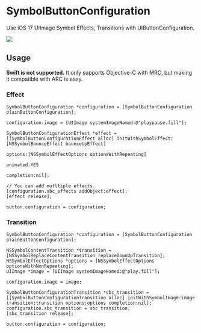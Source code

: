 # SymbolButtonConfiguration

Use iOS 17 UIImage Symbol Effects, Transitions with UIButtonConfiguration.

![](0.png)

## Usage

**Swift is not supported.** It only supports Objective-C with MRC, but making it compatible with ARC is easy.

### Effect

```objc
SymbolButtonConfiguration *configuration = [SymbolButtonConfiguration plainButtonConfiguration];

configuration.image = [UIImage systemImageNamed:@"playpause.fill"];

SymbolButtonConfigurationEffect *effect = [[SymbolButtonConfigurationEffect alloc] initWithSymbolEffect:[NSSymbolBounceEffect bounceUpEffect]
                                                                                                options:[NSSymbolEffectOptions optionsWithRepeating]
                                                                                               animated:YES
                                                                                             completion:nil];

// You can add mutltiple effects.
[configuration.sbc_effects addObject:effect];
[effect release];

button.configuration = configuration;
```

### Transition

```objc
SymbolButtonConfiguration *configuration = [SymbolButtonConfiguration plainButtonConfiguration];

NSSymbolContentTransition *transition = [NSSymbolReplaceContentTransition replaceDownUpTransition];
NSSymbolEffectOptions *options = [NSSymbolEffectOptions optionsWithNonRepeating];
UIImage *image = [UIImage systemImageNamed:@"play.fill"];

configuration.image = image;

SymbolButtonConfigurationTransition *sbc_transition = [[SymbolButtonConfigurationTransition alloc] initWithSymbolImage:image transition:transition options:options completion:nil];
configuration.sbc_transition = sbc_transition;
[sbc_transition release];

button.configuration = configuration;
```

